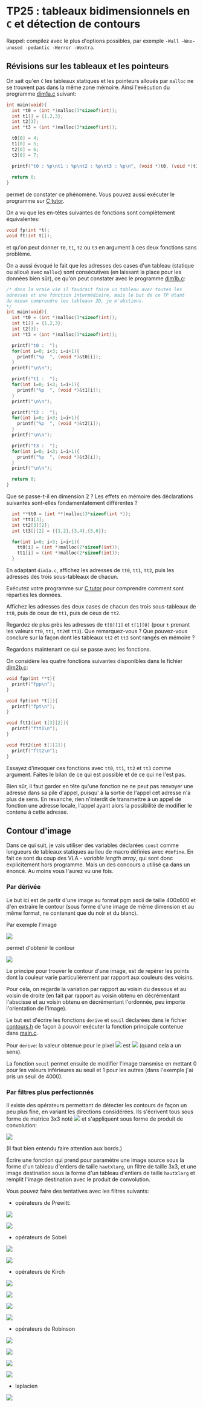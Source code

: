 TP25 : tableaux bidimensionnels en `C` et détection de contours
==

Rappel: compilez avec le plus d'options possibles, par exemple `-Wall
-Wno-unused -pedantic -Werror -Wextra`.


## Révisions sur les tableaux et les pointeurs
On sait qu'en `C` les tableaux statiques et les pointeurs alloués par `malloc`
ne se trouvent pas dans la même zone mémoire. Ainsi l'exécution du
programme [dim1a.c](dim1a.c) suivant:

```C
int main(void){
  int *t0 = (int *)malloc(3*sizeof(int));
  int t1[] = {1,2,3};
  int t2[3];
  int *t3 = (int *)malloc(3*sizeof(int));

  t0[0] = 4;
  t1[0] = 5;
  t2[0] = 6;
  t3[0] = 7;

  printf("t0 : %p\nt1 : %p\nt2 : %p\nt3 : %p\n", (void *)t0, (void *)t1, (void *)t2, (void *)t3);
  
  return 0;
}
```

permet de constater ce phénomène. Vous pouvez aussi exécuter le
programme sur [C tutor](https://pythontutor.com/c.html#code=%23include%20%3Cstdlib.h%3E%0A%23include%20%3Cstdio.h%3E%0A%0Aint%20main%28void%29%7B%0A%20%20int%20*t0%20%3D%20%28int%20*%29malloc%283*sizeof%28int%29%29%3B%0A%20%20int%20t1%5B%5D%20%3D%20%7B1,2,3%7D%3B%0A%20%20int%20t2%5B3%5D%3B%0A%20%20int%20*t3%20%3D%20%28int%20*%29malloc%283*sizeof%28int%29%29%3B%0A%0A%20%20t0%5B0%5D%20%3D%204%3B%0A%20%20t1%5B0%5D%20%3D%205%3B%0A%20%20t2%5B0%5D%20%3D%206%3B%0A%20%20t3%5B0%5D%20%3D%207%3B%0A%0A%20%20printf%28%22t0%20%3A%20%25p%5Cnt1%20%3A%20%25p%5Cnt2%20%3A%20%25p%5Cnt3%20%3A%20%25p%5Cn%22,%20%28void%20*%29t0,%20%28void%20*%29t1,%20%28void%20*%29t2,%20%28void%20*%29t3%29%3B%0A%20%20%0A%20%20return%200%3B%0A%7D&mode=edit&origin=opt-frontend.js&py=c_gcc9.3.0&rawInputLstJSON=%5B%5D).

On a vu que les en-têtes suivantes de fonctions sont complètement
équivalentes:

```C
void fp(int *t);
void ft(int t[]);
```
et qu'on peut donner `t0`, `t1`, `t2` ou `t3` en argument à ces deux
fonctions sans problème.

On a aussi évoqué le fait que les adresses des cases d'un tableau
(statique ou alloué avec `malloc`) sont consécutives (en laissant la
place pour les données bien sûr), ce qu'on peut constater avec le
programme [dim1b.c](dim1b.c):

```C
/* dans la vraie vie il faudrait faire un tableau avec toutes les
adresses et une fonction intermédiaire, mais le but de ce TP étant
de mieux comprendre les tableaux 2D, je m'abstiens.
*/
int main(void){
  int *t0 = (int *)malloc(3*sizeof(int));
  int t1[] = {1,2,3};
  int t2[3];
  int *t3 = (int *)malloc(3*sizeof(int));

  printf("t0 :  ");
  for(int i=0; i<3; i=i+1){
    printf("%p  ", (void *)&t0[i]);
  }
  printf("\n\n");

  printf("t1 :  ");
  for(int i=0; i<3; i=i+1){
    printf("%p  ", (void *)&t1[i]);
  }
  printf("\n\n");

  printf("t2 :  ");
  for(int i=0; i<3; i=i+1){
    printf("%p  ", (void *)&t2[i]);
  }
  printf("\n\n");

  printf("t3 :  ");
  for(int i=0; i<3; i=i+1){
    printf("%p  ", (void *)&t3[i]);
  }
  printf("\n\n");

  return 0;
}
```

Que se passe-t-il en dimension 2 ? Les effets en mémoire des
déclarations suivantes sont-elles fondamentatement différentes ?

```C
  int **tt0 = (int **)malloc(3*sizeof(int *));
  int *tt1[3];
  int tt2[3][2];
  int tt3[][2] = {{1,2},{3,4},{5,6}};

  for(int i=0; i<3; i=i+1){
    tt0[i] = (int *)malloc(2*sizeof(int));
    tt1[i] = (int *)malloc(2*sizeof(int));
  }
```


En adaptant `dim1a.c`, affichez les adresses de `tt0`, `tt1`, `tt2`, puis
les adresses des trois sous-tableaux de chacun.

Exécutez votre programme sur [C tutor](https://pythontutor.com/c.html#mode=edit) pour comprendre comment sont réparties les données.

Affichez les adresses des deux cases de chacun des trois sous-tableaux
de `tt0`, puis de ceux de `tt1`, puis de ceux de `tt2`.

Regardez de plus près les adresses de `t[0][1]` et `t[1][0]` (pour `t`
prenant les valeurs `tt0`, `tt1`, `tt2`et `tt3`). Que remarquez-vous ? Que
pouvez-vous conclure sur la façon dont les tableaux `tt2` et `tt3`
sont rangés en mémoire ?

Regardons maintenant ce qui se passe avec les fonctions.

On considère les quatre fonctions suivantes disponibles dans le fichier
[dim2b.c](dim2b.c):

```C
void fpp(int **t){
  printf("fpp\n");
}

void fpt(int *t[]){
  printf("fpt\n");
}

void ftt1(int t[3][2]){
  printf("ftt1\n");
}

void ftt2(int t[][2]){
  printf("ftt2\n");
}
```

Essayez d'invoquer ces fonctions avec `tt0`, `tt1`, `tt2` et `tt3`
comme argument. Faites le bilan de ce qui est possible et de ce qui ne
l'est pas.


Bien sûr, il faut garder en tête qu'une fonction ne ne peut pas
renvoyer une adresse dans sa pile d'appel, puisqu' à la sortie de
l'appel cet adresse n'a plus de sens. En revanche, rien n'interdit de
transmettre à un appel de fonction une adresse locale, l'appel ayant
alors la possibilité de modifier le contenu à cette adresse.

## Contour d'image

Dans ce qui suit, je vais utiliser des variables déclarées `const`
comme longueurs de tableaux statiques au lieu de macro définies avec
`#define`. En fait ce sont du coup des VLA - *variable length array*,
qui sont donc explicitement hors programme. Mais un
des concours a utilisé ça dans un énoncé. Au moins vous l'aurez vu une fois.

### Par dérivée

Le but ici est de partir d'une image au format pgm ascii de taille
400x600 et d'en extraire le contour (sous forme d'une image de
même dimension et au même format, ne contenant que du noir et du
blanc).

Par exemple l'image

![](img/paul_valery.png)

permet d'obtenir le contour

![](img/contours_paul_valery.png)

Le principe pour trouver le contour d'une image, est de repérer les
points dont la couleur varie particulièrement par rapport aux couleurs
des voisins.

Pour cela, on regarde la variation par rapport au voisin du dessous
et au voisin de droite (en fait par rapport au voisin obtenu en
décrémentant l'abscisse et au voisin obtenu en décrémentant
l'ordonnée, peu importe l'orientation de l'image).

Le but est d'écrire les fonctions `derive` et `seuil` déclarées dans
le fichier [contours.h](contours.h) de façon à pouvoir exécuter la
fonction principale contenue dans [main.c](main.c).

Pour `derive`: la valeur obtenue pour le pixel
 ![](https://latex.codecogs.com/svg.image?(x,y)&space;) est
 ![](https://latex.codecogs.com/svg.image?\sqrt{\bigl(I(x,y)-I(x-1,y)\bigr)^2&plus;\bigl(I(x,y)-I(x,y-1)\bigr)^2}&space;)
 (quand cela a un sens).

La fonction `seuil` permet ensuite de modifier l'image transmise en
mettant 0 pour les valeurs inférieures au seuil et 1 pour les autres
(dans l'exemple j'ai pris un seuil de 4000).


### Par filtres plus perfectionnés

Il existe des opérateurs permettant de détecter les contours de façon
un peu plus fine, en variant les directions considérées. Ils s'écrivent tous sous forme de matrice 3x3
noté  ![](https://latex.codecogs.com/svg.image?f) et
s'appliquent sous forme de produit de convolution:

![](https://latex.codecogs.com/svg.image?\sum_{u=-1}^{1}&space;\sum_{v=-1}^{1}&space;f(u,v)\times&space;I\bigl(x-u,y-v\bigr)&space;)

(Il faut bien entendu faire attention aux bords.)

Écrire une fonction qui prend pour paramètre une image source sous la
forme d'un tableau d'entiers de taille `haut`x`larg`, un filtre de
taille 3x3, et une image destination sous la
forme d'un tableau d'entiers de taille `haut`x`larg` et remplit
l'image destination avec le produit de convolution.

Vous pouvez faire des tentatives avec les filtres suivants:

* opérateurs de Prewitt:

![](https://latex.codecogs.com/svg.image?\frac{1}{3}\begin{pmatrix}-1&space;&&space;0&space;&&space;1%5C%5C-1&space;&&space;0&space;&&space;1%5C%5C-1&space;&&space;0&space;&&space;1\end{pmatrix}&space;)

![](https://latex.codecogs.com/svg.image?\frac{1}{3}\begin{pmatrix}-1&space;&&space;-1&space;&&space;-1%5C%5C0&space;&&space;0&space;&&space;0%5C%5C1&space;&&space;1&space;&&space;1\end{pmatrix}&space;)

* opérateurs de Sobel:

![](https://latex.codecogs.com/svg.image?\frac{1}{4}\begin{pmatrix}-1&space;&&space;0&space;&&space;1%5C%5C-2&space;&&space;0&space;&&space;2%5C%5C-1&space;&&space;0&space;&&space;1\end{pmatrix}&space;)

![](https://latex.codecogs.com/svg.image?\frac{1}{4}\begin{pmatrix}-1&space;&&space;-2&space;&&space;-1%5C%5C0&space;&&space;0&space;&&space;0%5C%5C-1&space;&&space;-2&space;&&space;-1\end{pmatrix}&space;)

* opérateurs de Kirch

![](https://latex.codecogs.com/svg.image?\frac{1}{15}\begin{pmatrix}-3&space;&&space;-3&space;&&space;-5%5C%5C-3&space;&&space;0&space;&&space;5%5C%5C-3&space;&&space;-3&space;&&space;5\end{pmatrix}&space;)

![](https://latex.codecogs.com/svg.image?\frac{1}{15}\begin{pmatrix}-3&space;&&space;-3&space;&&space;-3%5C%5C-3&space;&&space;0&space;&&space;-3%5C%5C5&space;&&space;5&space;&&space;5\end{pmatrix}&space;)

![](https://latex.codecogs.com/svg.image?\frac{1}{15}\begin{pmatrix}-3&space;&&space;-3&space;&&space;-3%5C%5C5&space;&&space;0&space;&&space;-3%5C%5C5&space;&&space;5&space;&&space;-3\end{pmatrix}&space;)

![](https://latex.codecogs.com/svg.image?\frac{1}{15}\begin{pmatrix}5&space;&&space;5&space;&&space;-3%5C%5C5&space;&&space;0&space;&&space;-3%5C%5C-3&space;&&space;-3&space;&&space;-3\end{pmatrix}&space;)

* opérateurs de Robinson

![](https://latex.codecogs.com/svg.image?\frac{1}{5}\begin{pmatrix}-1&space;&&space;1&space;&&space;1%5C%5C-1&space;&&space;-2&space;&&space;1%5C%5C-1&space;&&space;1&space;&&space;1\end{pmatrix}&space;)

![](https://latex.codecogs.com/svg.image?\frac{1}{5}\begin{pmatrix}-1&space;&&space;-1&space;&&space;-1%5C%5C1&space;&&space;-2&space;&&space;1%5C%5C1&space;&&space;1&space;&&space;1\end{pmatrix}&space;)

![](https://latex.codecogs.com/svg.image?\frac{1}{5}\begin{pmatrix}-1&space;&&space;1&space;&&space;1%5C%5C-1&space;&&space;-2&space;&&space;1%5C%5C-1&space;&&space;11&space;&&space;1\end{pmatrix}&space;)

![](https://latex.codecogs.com/svg.image?\frac{1}{5}\begin{pmatrix}-1&space;&&space;-1&space;&&space;1%5C%5C-1&space;&&space;-2&space;&&space;1%5C%5C1&space;&&space;1&space;&&space;1\end{pmatrix}&space;)

* laplacien

![](https://latex.codecogs.com/svg.image?\begin{pmatrix}0&space;&&space;-1&space;&&space;0%5C%5C-1&space;&&space;4&space;&&space;-1%5C%5C0&space;&&space;-1&space;&&space;0\end{pmatrix}&space;)
